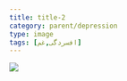 ```yaml
---
title: title-2
category: parent/depression
type: image
tags: [افسردگی,غم]
---
```


![](../../static/images/depression-corona-infograph.webp)